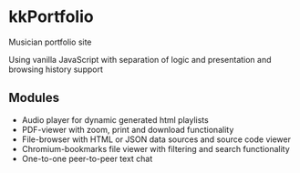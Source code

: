 # kkPortfolio
Musician portfolio site

Using vanilla JavaScript with separation of logic and presentation and browsing history support
## Modules
- Audio player for dynamic generated html playlists
- PDF-viewer with zoom, print and download functionality
- File-browser with HTML or JSON data sources and source code viewer
- Chromium-bookmarks file viewer with filtering and search functionality
- One-to-one peer-to-peer text chat
